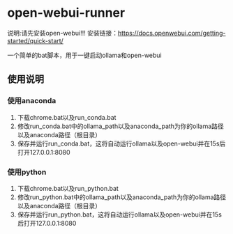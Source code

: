 # open-webui-runner
说明:请先安装open-webui!!!  安装链接：https://docs.openwebui.com/getting-started/quick-start/

一个简单的bat脚本，用于一键启动ollama和open-webui
## 使用说明

### 使用anaconda

1. 下载chrome.bat以及run_conda.bat
2. 修改run_conda.bat中的ollama_path以及anaconda_path为你的ollama路径以及anaconda路径（根目录）
3. 保存并运行run_conda.bat，这将自动运行ollama以及open-webui并在15s后打开127.0.0.1:8080

### 使用python

1. 下载chrome.bat以及run_python.bat
2. 修改run_python.bat中的ollama_path以及anaconda_path为你的ollama路径以及anaconda路径（根目录）
3. 保存并运行run_python.bat，这将自动运行ollama以及open-webui并在15s后打开127.0.0.1:8080

